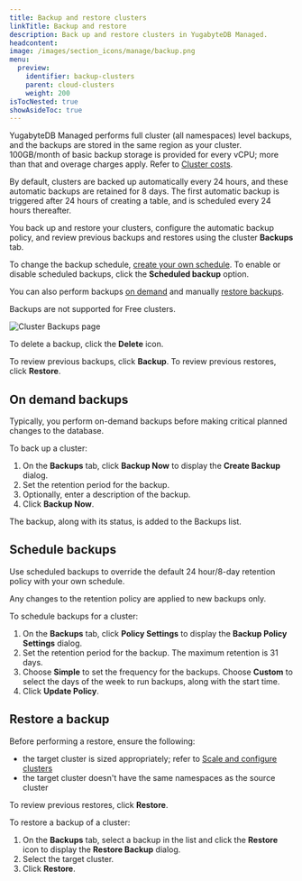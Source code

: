 ```yaml
---
title: Backup and restore clusters
linkTitle: Backup and restore
description: Back up and restore clusters in YugabyteDB Managed.
headcontent:
image: /images/section_icons/manage/backup.png
menu:
  preview:
    identifier: backup-clusters
    parent: cloud-clusters
    weight: 200
isTocNested: true
showAsideToc: true
---
```


YugabyteDB Managed performs full cluster (all namespaces) level backups, and the backups are stored in the same region as your cluster. 100GB/month of basic backup storage is provided for every vCPU; more than that and overage charges apply. Refer to [Cluster costs](../../cloud-admin/cloud-billing-costs/).

By default, clusters are backed up automatically every 24 hours, and these automatic backups are retained for 8 days. The first automatic backup is triggered after 24 hours of creating a table, and is scheduled every 24 hours thereafter.

You back up and restore your clusters, configure the automatic backup policy, and review previous backups and restores using the cluster **Backups** tab.

To change the backup schedule, [create your own schedule](#schedule-backups). To enable or disable scheduled backups, click the **Scheduled backup** option.

You can also perform backups [on demand](#on-demand-backups) and manually [restore backups](#restore-a-backup).

Backups are not supported for Free clusters.

![Cluster Backups page](/images/yb-cloud/cloud-clusters-backups.png)

To delete a backup, click the **Delete** icon.

To review previous backups, click **Backup**. To review previous restores, click **Restore**.

## On demand backups

Typically, you perform on-demand backups before making critical planned changes to the database.

To back up a cluster:

1. On the **Backups** tab, click **Backup Now** to display the **Create Backup** dialog.
1. Set the retention period for the backup.
1. Optionally, enter a description of the backup.
1. Click **Backup Now**.

The backup, along with its status, is added to the Backups list.

## Schedule backups

Use scheduled backups to override the default 24 hour/8-day retention policy with your own schedule.

Any changes to the retention policy are applied to new backups only.

To schedule backups for a cluster:

1. On the **Backups** tab, click **Policy Settings** to display the **Backup Policy Settings** dialog.
1. Set the retention period for the backup. The maximum retention is 31 days.
1. Choose **Simple** to set the frequency for the backups. Choose **Custom** to select the days of the week to run backups, along with the start time.
1. Click **Update Policy**.

## Restore a backup

Before performing a restore, ensure the following:

- the target cluster is sized appropriately; refer to [Scale and configure clusters](../configure-clusters/)
- the target cluster doesn't have the same namespaces as the source cluster

To review previous restores, click **Restore**.

To restore a backup of a cluster:

1. On the **Backups** tab, select a backup in the list and click the **Restore** icon to display the **Restore Backup** dialog.
1. Select the target cluster.
1. Click **Restore**.
